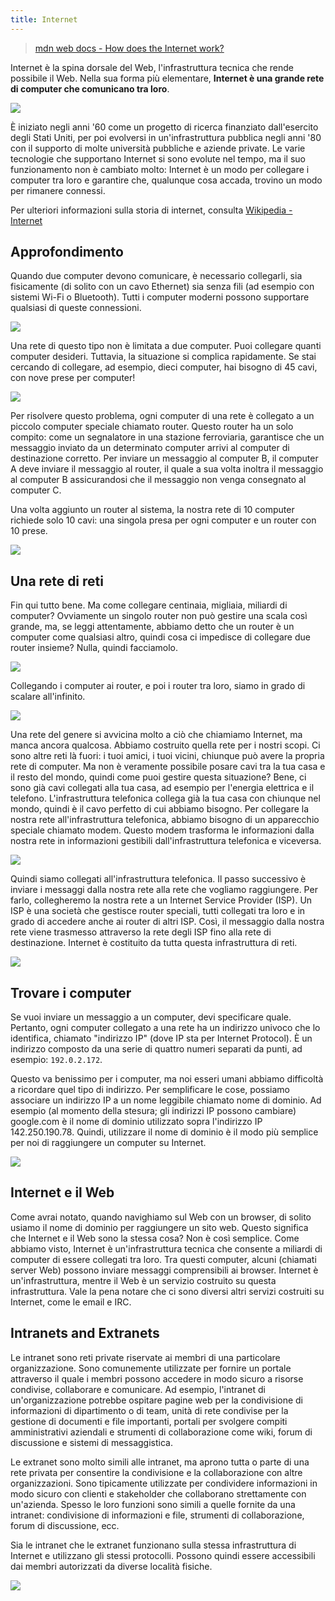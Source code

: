 ```yaml
---
title: Internet
---
```


> [mdn web docs - How does the Internet work?](https://developer.mozilla.org/en-US/docs/Learn/Common_questions/Web_mechanics/How_does_the_Internet_work)

Internet è la spina dorsale del Web, l'infrastruttura tecnica che rende possibile il Web. Nella sua forma più elementare, **Internet è una grande rete di computer che comunicano tra loro**.

![](/images/internet/earth-internet.jpg)

È iniziato negli anni '60 come un progetto di ricerca finanziato dall'esercito degli Stati Uniti, per poi evolversi in un'infrastruttura pubblica negli anni '80 con il supporto di molte università pubbliche e aziende private. Le varie tecnologie che supportano Internet si sono evolute nel tempo, ma il suo funzionamento non è cambiato molto: Internet è un modo per collegare i computer tra loro e garantire che, qualunque cosa accada, trovino un modo per rimanere connessi.

Per ulteriori informazioni sulla storia di internet, consulta [Wikipedia - Internet](https://en.wikipedia.org/wiki/Internet#History)


## Approfondimento

Quando due computer devono comunicare, è necessario collegarli, sia fisicamente (di solito con un cavo Ethernet) sia senza fili (ad esempio con sistemi Wi-Fi o Bluetooth). Tutti i computer moderni possono supportare qualsiasi di queste connessioni.

![](/images/internet/network-1.png)

Una rete di questo tipo non è limitata a due computer. Puoi collegare quanti computer desideri. Tuttavia, la situazione si complica rapidamente. Se stai cercando di collegare, ad esempio, dieci computer, hai bisogno di 45 cavi, con nove prese per computer!

![](/images/internet/network-2.png)

Per risolvere questo problema, ogni computer di una rete è collegato a un piccolo computer speciale chiamato router. Questo router ha un solo compito: come un segnalatore in una stazione ferroviaria, garantisce che un messaggio inviato da un determinato computer arrivi al computer di destinazione corretto. Per inviare un messaggio al computer B, il computer A deve inviare il messaggio al router, il quale a sua volta inoltra il messaggio al computer B assicurandosi che il messaggio non venga consegnato al computer C.

Una volta aggiunto un router al sistema, la nostra rete di 10 computer richiede solo 10 cavi: una singola presa per ogni computer e un router con 10 prese.

![](/images/internet/network-3.png)

## Una rete di reti

Fin qui tutto bene. Ma come collegare centinaia, migliaia, miliardi di computer? Ovviamente un singolo router non può gestire una scala così grande, ma, se leggi attentamente, abbiamo detto che un router è un computer come qualsiasi altro, quindi cosa ci impedisce di collegare due router insieme? Nulla, quindi facciamolo.

![](/images/internet/network-4.png)

Collegando i computer ai router, e poi i router tra loro, siamo in grado di scalare all'infinito.

![](/images/internet/network-5.png)

Una rete del genere si avvicina molto a ciò che chiamiamo Internet, ma manca ancora qualcosa. Abbiamo costruito quella rete per i nostri scopi. Ci sono altre reti là fuori: i tuoi amici, i tuoi vicini, chiunque può avere la propria rete di computer. Ma non è veramente possibile posare cavi tra la tua casa e il resto del mondo, quindi come puoi gestire questa situazione? Bene, ci sono già cavi collegati alla tua casa, ad esempio per l'energia elettrica e il telefono. L'infrastruttura telefonica collega già la tua casa con chiunque nel mondo, quindi è il cavo perfetto di cui abbiamo bisogno. Per collegare la nostra rete all'infrastruttura telefonica, abbiamo bisogno di un apparecchio speciale chiamato modem. Questo modem trasforma le informazioni dalla nostra rete in informazioni gestibili dall'infrastruttura telefonica e viceversa.

![](/images/internet/network-6.png)

Quindi siamo collegati all'infrastruttura telefonica. Il passo successivo è inviare i messaggi dalla nostra rete alla rete che vogliamo raggiungere. Per farlo, collegheremo la nostra rete a un Internet Service Provider (ISP). Un ISP è una società che gestisce router speciali, tutti collegati tra loro e in grado di accedere anche ai router di altri ISP. Così, il messaggio dalla nostra rete viene trasmesso attraverso la rete degli ISP fino alla rete di destinazione. Internet è costituito da tutta questa infrastruttura di reti.

![](/images/internet/network-7.png)

## Trovare i computer

Se vuoi inviare un messaggio a un computer, devi specificare quale. Pertanto, ogni computer collegato a una rete ha un indirizzo univoco che lo identifica, chiamato "indirizzo IP" (dove IP sta per Internet Protocol). È un indirizzo composto da una serie di quattro numeri separati da punti, ad esempio: `192.0.2.172`.

Questo va benissimo per i computer, ma noi esseri umani abbiamo difficoltà a ricordare quel tipo di indirizzo. Per semplificare le cose, possiamo associare un indirizzo IP a un nome leggibile chiamato nome di dominio. Ad esempio (al momento della stesura; gli indirizzi IP possono cambiare) google.com è il nome di dominio utilizzato sopra l'indirizzo IP 142.250.190.78. Quindi, utilizzare il nome di dominio è il modo più semplice per noi di raggiungere un computer su Internet.

![](/images/internet/dns-ip.png)


## Internet e il Web

Come avrai notato, quando navighiamo sul Web con un browser, di solito usiamo il nome di dominio per raggiungere un sito web. Questo significa che Internet e il Web sono la stessa cosa? Non è così semplice. Come abbiamo visto, Internet è un'infrastruttura tecnica che consente a miliardi di computer di essere collegati tra loro. Tra questi computer, alcuni (chiamati server Web) possono inviare messaggi comprensibili ai browser. Internet è un'infrastruttura, mentre il Web è un servizio costruito su questa infrastruttura. Vale la pena notare che ci sono diversi altri servizi costruiti su Internet, come le email e IRC.

## Intranets and Extranets

Le intranet sono reti private riservate ai membri di una particolare organizzazione. Sono comunemente utilizzate per fornire un portale attraverso il quale i membri possono accedere in modo sicuro a risorse condivise, collaborare e comunicare. Ad esempio, l'intranet di un'organizzazione potrebbe ospitare pagine web per la condivisione di informazioni di dipartimento o di team, unità di rete condivise per la gestione di documenti e file importanti, portali per svolgere compiti amministrativi aziendali e strumenti di collaborazione come wiki, forum di discussione e sistemi di messaggistica.

Le extranet sono molto simili alle intranet, ma aprono tutta o parte di una rete privata per consentire la condivisione e la collaborazione con altre organizzazioni. Sono tipicamente utilizzate per condividere informazioni in modo sicuro con clienti e stakeholder che collaborano strettamente con un'azienda. Spesso le loro funzioni sono simili a quelle fornite da una intranet: condivisione di informazioni e file, strumenti di collaborazione, forum di discussione, ecc.

Sia le intranet che le extranet funzionano sulla stessa infrastruttura di Internet e utilizzano gli stessi protocolli. Possono quindi essere accessibili dai membri autorizzati da diverse località fisiche.


![](/images/internet/intranet-extranet.png)

